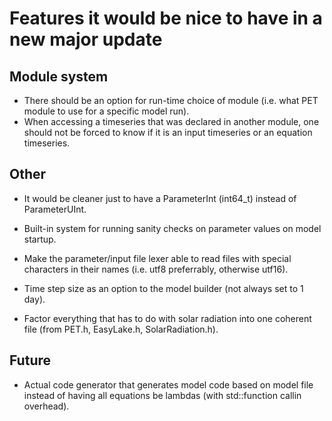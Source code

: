 # Features it would be nice to have in a new major update

## Module system
- There should be an option for run-time choice of module (i.e. what PET module to use for a specific model run).
- When accessing a timeseries that was declared in another module, one should not be forced to know if it is an input timeseries or an equation timeseries.

## Other
- It would be cleaner just to have a ParameterInt (int64_t) instead of ParameterUInt.
- Built-in system for running sanity checks on parameter values on model startup.
- Make the parameter/input file lexer able to read files with special characters in their names (i.e. utf8 preferrably, otherwise utf16).
- Time step size as an option to the model builder (not always set to 1 day).

- Factor everything that has to do with solar radiation into one coherent file (from PET.h, EasyLake.h, SolarRadiation.h).

## Future
- Actual code generator that generates model code based on model file instead of having all equations be lambdas (with std::function callin overhead).
